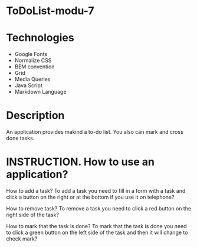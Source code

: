 # ToDoList-modu-7
# Technologies
- Google Fonts
- Normalize CSS
- BEM convention
- Grid
- Media Queries
- Java Script
- Markdown Language
# Description
An application provides makind a to-do list. You also can mark and cross done tasks.
# INSTRUCTION. How to use an application?
How to add a task?
To add a task you need to fill in a form with a task and click a button on the right or at the bottom if you use it on telephone?

How to remove task?
To remove a task you need to click a red button on the right side of the task?

How to mark that the task is done?
To mark that the task is done you need to click a green button on the left side of the task and then it will change to check mark?
